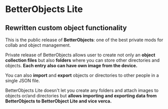 # BetterObjects Lite

## **Rewritten custom object functionality**

This is the public release of **BetterObjects**: one of the best private mods for collab and object management. 

Private release of BetterObjects allows user to create not only an **object collection files** but also **folders** where you can store other directories and objects. **Each entry also can have own image from the device.**
 
You can also **import** and **export** objects or directories to other people in a single JSON file.

BetterObjects Lite doesn't let you create any folders and attach images to objects or/and directories but **allows importing and exporting data from BetterObjects to BetterObject Lite and vice verca.**